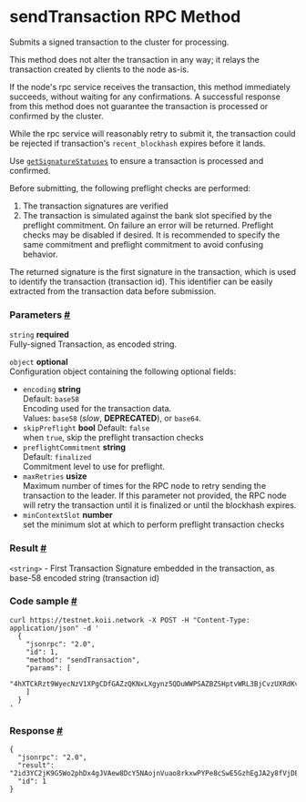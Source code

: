 # sendTransaction RPC Method 
Submits a signed transaction to the cluster for processing.

This method does not alter the transaction in any way; it relays the transaction created by clients to the node as-is.

If the node's rpc service receives the transaction, this method immediately succeeds, without waiting for any confirmations. A successful response from this method does not guarantee the transaction is processed or confirmed by the cluster.

While the rpc service will reasonably retry to submit it, the transaction could be rejected if transaction's `recent_blockhash` expires before it lands.

Use [`getSignatureStatuses`](/develop/rpcapi/intro/http/sendtransaction#getsignaturestatuses) to ensure a transaction is processed and confirmed.

Before submitting, the following preflight checks are performed:

1.  The transaction signatures are verified
2.  The transaction is simulated against the bank slot specified by the preflight commitment. On failure an error will be returned. Preflight checks may be disabled if desired. It is recommended to specify the same commitment and preflight commitment to avoid confusing behavior.

The returned signature is the first signature in the transaction, which is used to identify the transaction (transaction id). This identifier can be easily extracted from the transaction data before submission.

### Parameters [#](#parameters)
`string` **required**  
Fully-signed Transaction, as encoded string.

`object` **optional**  
Configuration object containing the following optional fields:
- `encoding` **string**  
Default: `base58`  
Encoding used for the transaction data.  
Values: `base58` (_slow_, **DEPRECATED**), or `base64`.  
- `skipPreflight` **bool**
Default: `false`  
when `true`, skip the preflight transaction checks  
- `preflightCommitment` **string**  
Default: `finalized`  
Commitment level to use for preflight.  
- `maxRetries` **usize**  
Maximum number of times for the RPC node to retry sending the transaction to the leader. If this parameter not provided, the RPC node will retry the transaction until it is finalized or until the blockhash expires.
- `minContextSlot` **number**  
set the minimum slot at which to perform preflight transaction checks

### Result [#](#result)

`<string>` - First Transaction Signature embedded in the transaction, as base-58 encoded string (transaction id)

### Code sample [#](#code-sample)

```
curl https://testnet.koii.network -X POST -H "Content-Type: application/json" -d '
  {
    "jsonrpc": "2.0",
    "id": 1,
    "method": "sendTransaction",
    "params": [
      "4hXTCkRzt9WyecNzV1XPgCDfGAZzQKNxLXgynz5QDuWWPSAZBZSHptvWRL3BjCvzUXRdKvHL2b7yGrRQcWyaqsaBCncVG7BFggS8w9snUts67BSh3EqKpXLUm5UMHfD7ZBe9GhARjbNQMLJ1QD3Spr6oMTBU6EhdB4RD8CP2xUxr2u3d6fos36PD98XS6oX8TQjLpsMwncs5DAMiD4nNnR8NBfyghGCWvCVifVwvA8B8TJxE1aiyiv2L429BCWfyzAme5sZW8rDb14NeCQHhZbtNqfXhcp2tAnaAT"
    ]
  }
'
```


### Response [#](#response)

```
{
  "jsonrpc": "2.0",
  "result": "2id3YC2jK9G5Wo2phDx4gJVAew8DcY5NAojnVuao8rkxwPYPe8cSwE5GzhEgJA2y8fVjDEo6iR6ykBvDxrTQrtpb",
  "id": 1
}
```
